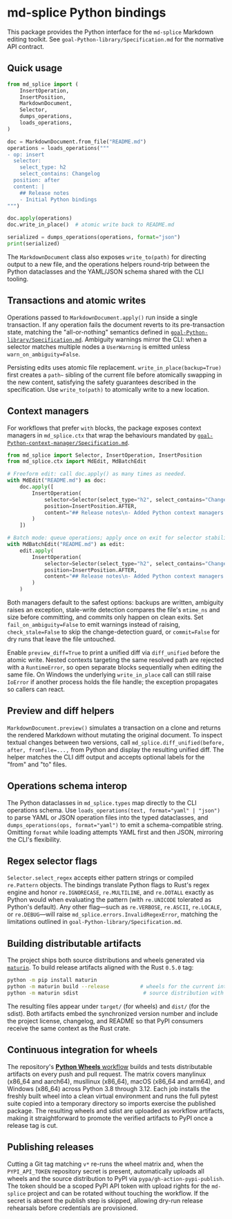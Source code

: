 # md-splice Python bindings

This package provides the Python interface for the `md-splice` Markdown editing toolkit. See
`goal-Python-library/Specification.md` for the normative API contract.

## Quick usage

```python
from md_splice import (
    InsertOperation,
    InsertPosition,
    MarkdownDocument,
    Selector,
    dumps_operations,
    loads_operations,
)

doc = MarkdownDocument.from_file("README.md")
operations = loads_operations("""
- op: insert
  selector:
    select_type: h2
    select_contains: Changelog
  position: after
  content: |
    ## Release notes
    - Initial Python bindings
""")

doc.apply(operations)
doc.write_in_place()  # atomic write back to README.md

serialized = dumps_operations(operations, format="json")
print(serialized)
```

The `MarkdownDocument` class also exposes `write_to(path)` for directing output to a
new file, and the operations helpers round-trip between the Python dataclasses and the
YAML/JSON schema shared with the CLI tooling.

## Transactions and atomic writes

Operations passed to `MarkdownDocument.apply()` run inside a single transaction. If
any operation fails the document reverts to its pre-transaction state, matching the
"all-or-nothing" semantics defined in
[`goal-Python-library/Specification.md`](../goal-Python-library/Specification.md).
Ambiguity warnings mirror the CLI: when a selector matches multiple nodes a
`UserWarning` is emitted unless `warn_on_ambiguity=False`.

Persisting edits uses atomic file replacement. `write_in_place(backup=True)` first
creates a `path~` sibling of the current file before atomically swapping in the new
content, satisfying the safety guarantees described in the specification. Use
`write_to(path)` to atomically write to a new location.

## Context managers

For workflows that prefer `with` blocks, the package exposes context managers in
`md_splice.ctx` that wrap the behaviours mandated by
[`goal-Python-context-manager/Specification.md`](../goal-Python-context-manager/Specification.md).

```python
from md_splice import Selector, InsertOperation, InsertPosition
from md_splice.ctx import MdEdit, MdBatchEdit

# Freeform edit: call doc.apply() as many times as needed.
with MdEdit("README.md") as doc:
    doc.apply([
        InsertOperation(
            selector=Selector(select_type="h2", select_contains="Changelog"),
            position=InsertPosition.AFTER,
            content="## Release notes\n- Added Python context managers.\n",
        )
    ])

# Batch mode: queue operations; apply once on exit for selector stability.
with MdBatchEdit("README.md") as edit:
    edit.apply(
        InsertOperation(
            selector=Selector(select_type="h2", select_contains="Changelog"),
            position=InsertPosition.AFTER,
            content="## Release notes\n- Added Python context managers.\n",
        )
    )
```

Both managers default to the safest options: backups are written, ambiguity raises
an exception, stale-write detection compares the file's `mtime_ns` and size before
committing, and commits only happen on clean exits. Set `fail_on_ambiguity=False` to
emit warnings instead of raising, `check_stale=False` to skip the change-detection
guard, or `commit=False` for dry runs that leave the file untouched.

Enable `preview_diff=True` to print a unified diff via `diff_unified` before the
atomic write. Nested contexts targeting the same resolved path are rejected with a
`RuntimeError`, so open separate blocks sequentially when editing the same file.
On Windows the underlying `write_in_place` call can still raise `IoError` if another
process holds the file handle; the exception propagates so callers can react.

## Preview and diff helpers

`MarkdownDocument.preview()` simulates a transaction on a clone and returns the
rendered Markdown without mutating the original document. To inspect textual changes
between two versions, call `md_splice.diff_unified(before, after, fromfile=...,` from
Python and display the resulting unified diff. The helper matches the CLI diff output
and accepts optional labels for the "from" and "to" files.

## Operations schema interop

The Python dataclasses in `md_splice.types` map directly to the CLI operations schema.
Use `loads_operations(text, format="yaml" | "json")` to parse YAML or JSON operation
files into the typed dataclasses, and `dumps_operations(ops, format="yaml")` to emit a
schema-compatible string. Omitting `format` while loading attempts YAML first and then
JSON, mirroring the CLI's flexibility.

## Regex selector flags

`Selector.select_regex` accepts either pattern strings or compiled `re.Pattern`
objects. The bindings translate Python flags to Rust's regex engine and honor
`re.IGNORECASE`, `re.MULTILINE`, and `re.DOTALL` exactly as Python would when
evaluating the pattern (with `re.UNICODE` tolerated as Python's default). Any
other flag—such as `re.VERBOSE`, `re.ASCII`, `re.LOCALE`, or `re.DEBUG`—will
raise `md_splice.errors.InvalidRegexError`, matching the limitations outlined
in `goal-Python-library/Specification.md`.

## Building distributable artifacts

The project ships both source distributions and wheels generated via
[`maturin`](https://github.com/PyO3/maturin). To build release artifacts aligned
with the Rust `0.5.0` tag:

```bash
python -m pip install maturin
python -m maturin build --release          # wheels for the current interpreter
python -m maturin sdist                     # source distribution with metadata
```

The resulting files appear under `target/` (for wheels) and `dist/` (for the
sdist). Both artifacts embed the synchronized version number and include the
project license, changelog, and README so that PyPI consumers receive the same
context as the Rust crate.

## Continuous integration for wheels

The repository's [**Python Wheels** workflow](../.github/workflows/python-wheels.yml)
builds and tests distributable artifacts on every push and pull request. The
matrix covers manylinux (x86_64 and aarch64), musllinux (x86_64), macOS (x86_64
and arm64), and Windows (x86_64) across Python 3.8 through 3.12. Each job
installs the freshly built wheel into a clean virtual environment and runs the
full pytest suite copied into a temporary directory so imports exercise the
published package. The resulting wheels and sdist are uploaded as workflow
artifacts, making it straightforward to promote the verified artifacts to PyPI
once a release tag is cut.

## Publishing releases

Cutting a Git tag matching `v*` re-runs the wheel matrix and, when the
`PYPI_API_TOKEN` repository secret is present, automatically uploads all wheels
and the source distribution to PyPI via `pypa/gh-action-pypi-publish`. The token
should be a scoped PyPI API token with upload rights for the `md-splice` project
and can be rotated without touching the workflow. If the secret is absent the
publish step is skipped, allowing dry-run release rehearsals before credentials
are provisioned.
